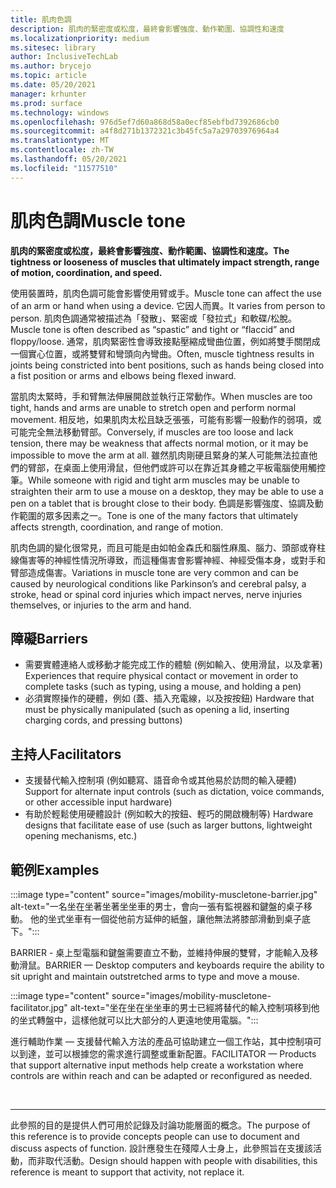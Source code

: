 ```yaml
---
title: 肌肉色調
description: 肌肉的緊密度或松度，最終會影響強度、動作範圍、協調性和速度
ms.localizationpriority: medium
ms.sitesec: library
author: InclusiveTechLab
ms.author: brycejo
ms.topic: article
ms.date: 05/20/2021
manager: krhunter
ms.prod: surface
ms.technology: windows
ms.openlocfilehash: 976d5ef7d60a868d58a0ecf85ebfbd7392686cb0
ms.sourcegitcommit: a4f8d271b1372321c3b45fc5a7a29703976964a4
ms.translationtype: MT
ms.contentlocale: zh-TW
ms.lasthandoff: 05/20/2021
ms.locfileid: "11577510"
---
```

# <a name="muscle-tone"></a><span data-ttu-id="a456e-103">肌肉色調</span><span class="sxs-lookup"><span data-stu-id="a456e-103">Muscle tone</span></span>

**<span data-ttu-id="a456e-104">肌肉的緊密度或松度，最終會影響強度、動作範圍、協調性和速度。</span><span class="sxs-lookup"><span data-stu-id="a456e-104">The tightness or looseness of muscles that ultimately impact strength, range of motion, coordination, and speed.</span></span>**

<span data-ttu-id="a456e-105">使用裝置時，肌肉色調可能會影響使用臂或手。</span><span class="sxs-lookup"><span data-stu-id="a456e-105">Muscle tone can affect the use of an arm or hand when using a device.</span></span> <span data-ttu-id="a456e-106">它因人而異。</span><span class="sxs-lookup"><span data-stu-id="a456e-106">It varies from person to person.</span></span> <span data-ttu-id="a456e-107">肌肉色調通常被描述為「發散」、緊密或「發拉式」和軟碟/松脫。</span><span class="sxs-lookup"><span data-stu-id="a456e-107">Muscle tone is often described as “spastic” and tight or “flaccid” and floppy/loose.</span></span> <span data-ttu-id="a456e-108">通常，肌肉緊密性會導致接點壓縮成彎曲位置，例如將雙手關閉成一個實心位置，或將雙臂和彎頭向內彎曲。</span><span class="sxs-lookup"><span data-stu-id="a456e-108">Often, muscle tightness results in joints being constricted into bent positions, such as hands being closed into a fist position or arms and elbows being flexed inward.</span></span>

<span data-ttu-id="a456e-109">當肌肉太緊時，手和臂無法伸展開啟並執行正常動作。</span><span class="sxs-lookup"><span data-stu-id="a456e-109">When muscles are too tight, hands and arms are unable to stretch open and perform normal movement.</span></span> <span data-ttu-id="a456e-110">相反地，如果肌肉太松且缺乏張張，可能有影響一般動作的弱項，或可能完全無法移動臂部。</span><span class="sxs-lookup"><span data-stu-id="a456e-110">Conversely, if muscles are too loose and lack tension, there may be weakness that affects normal motion, or it may be impossible to move the arm at all.</span></span> <span data-ttu-id="a456e-111">雖然肌肉剛硬且緊身的某人可能無法拉直他們的臂部，在桌面上使用滑鼠，但他們或許可以在靠近其身體之平板電腦使用觸控筆。</span><span class="sxs-lookup"><span data-stu-id="a456e-111">While someone with rigid and tight arm muscles may be unable to straighten their arm to use a mouse on a desktop, they may be able to use a pen on a tablet that is brought close to their body.</span></span> <span data-ttu-id="a456e-112">色調是影響強度、協調及動作範圍的眾多因素之一。</span><span class="sxs-lookup"><span data-stu-id="a456e-112">Tone is one of the many factors that ultimately affects strength, coordination, and range of motion.</span></span>

<span data-ttu-id="a456e-113">肌肉色調的變化很常見，而且可能是由如帕金森氏和腦性麻風、腦力、頭部或脊柱線傷害等的神經性情況所導致，而這種傷害會影響神經、神經受傷本身，或對手和臂部造成傷害。</span><span class="sxs-lookup"><span data-stu-id="a456e-113">Variations in muscle tone are very common and can be caused by neurological conditions like Parkinson’s and cerebral palsy, a stroke, head or spinal cord injuries which impact nerves, nerve injuries themselves, or injuries to the arm and hand.</span></span>

## <a name="barriers"></a><span data-ttu-id="a456e-114">障礙</span><span class="sxs-lookup"><span data-stu-id="a456e-114">Barriers</span></span>
* <span data-ttu-id="a456e-115">需要實體連絡人或移動才能完成工作的體驗 (例如輸入、使用滑鼠，以及拿著) </span><span class="sxs-lookup"><span data-stu-id="a456e-115">Experiences that require physical contact or movement in order to complete tasks (such as typing, using a mouse, and holding a pen)</span></span>
* <span data-ttu-id="a456e-116">必須實際操作的硬體，例如 (蓋、插入充電線，以及按按鈕) </span><span class="sxs-lookup"><span data-stu-id="a456e-116">Hardware that must be physically manipulated (such as opening a lid, inserting charging cords, and pressing buttons)</span></span>

## <a name="facilitators"></a><span data-ttu-id="a456e-117">主持人</span><span class="sxs-lookup"><span data-stu-id="a456e-117">Facilitators</span></span>
* <span data-ttu-id="a456e-118">支援替代輸入控制項 (例如聽寫、語音命令或其他易於訪問的輸入硬體) </span><span class="sxs-lookup"><span data-stu-id="a456e-118">Support for alternate input controls (such as dictation, voice commands, or other accessible input hardware)</span></span>
* <span data-ttu-id="a456e-119">有助於輕鬆使用硬體設計 (例如較大的按鈕、輕巧的開啟機制等) </span><span class="sxs-lookup"><span data-stu-id="a456e-119">Hardware designs that facilitate ease of use (such as larger buttons, lightweight opening mechanisms, etc.)</span></span>

## <a name="examples"></a><span data-ttu-id="a456e-120">範例</span><span class="sxs-lookup"><span data-stu-id="a456e-120">Examples</span></span>

:::image type="content" source="images/mobility-muscletone-barrier.jpg" alt-text="一名坐在坐著坐著坐坐車的男士，會向一張有監視器和鍵盤的桌子移動。 他的坐式坐車有一個從他前方延伸的紙盤，讓他無法將膝部滑動到桌子底下。":::

<span data-ttu-id="a456e-123">BARRIER - 桌上型電腦和鍵盤需要直立不動，並維持伸展的雙臂，才能輸入及移動滑鼠。</span><span class="sxs-lookup"><span data-stu-id="a456e-123">BARRIER — Desktop computers and keyboards require the ability to sit upright and maintain outstretched arms to type and move a mouse.</span></span>

:::image type="content" source="images/mobility-muscletone-facilitator.jpg" alt-text="坐在坐在坐坐車的男士已經將替代的輸入控制項移到他的坐式轉盤中，這樣他就可以比大部分的人更遠地使用電腦。":::

<span data-ttu-id="a456e-125">進行輔助作業 — 支援替代輸入方法的產品可協助建立一個工作站，其中控制項可以到達，並可以根據您的需求進行調整或重新配置。</span><span class="sxs-lookup"><span data-stu-id="a456e-125">FACILITATOR — Products that support alternative input methods help create a workstation where controls are within reach and can be adapted or reconfigured as needed.</span></span>


&nbsp;

[comment]: # (頁腳語句)
___
<span data-ttu-id="a456e-127">此參照的目的是提供人們可用於記錄及討論功能層面的概念。</span><span class="sxs-lookup"><span data-stu-id="a456e-127">The purpose of this reference is to provide concepts people can use to document and discuss aspects of function.</span></span> <span data-ttu-id="a456e-128">設計應發生在殘障人士身上，此參照旨在支援該活動，而非取代活動。</span><span class="sxs-lookup"><span data-stu-id="a456e-128">Design should happen with people with disabilities, this reference is meant to support that activity, not replace it.</span></span> 